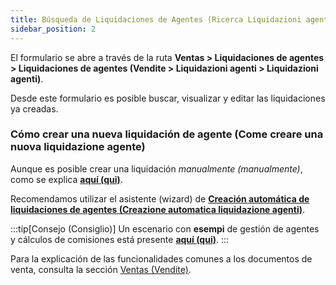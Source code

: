 ```yaml
---
title: Búsqueda de Liquidaciones de Agentes (Ricerca Liquidazioni agenti)
sidebar_position: 2
---
```


El formulario se abre a través de la ruta **Ventas > Liquidaciones de agentes > Liquidaciones de agentes (Vendite > Liquidazioni agenti > Liquidazioni agenti)**.

Desde este formulario es posible buscar, visualizar y editar las liquidaciones ya creadas.

### Cómo crear una nueva liquidación de agente (Come creare una nuova liquidazione agente)

Aunque es posible crear una liquidación *manualmente (manualmente)*, como se explica [**aquí (qui)**](/docs/sales/agents/agent-settlement/insert-settlement).

Recomendamos utilizar el asistente (wizard) de [**Creación automática de liquidaciones de agentes (Creazione automatica liquidazione agenti)**](/docs/sales/agents/procedures/automatic-generation-of-commission-settlement).

:::tip[Consejo (Consiglio)]
Un escenario con **esempi** de gestión de agentes y cálculos de comisiones está presente [**aquí (qui)**](/docs/sales/agents/agent-scenario).
:::

Para la explicación de las funcionalidades comunes a los documentos de venta, consulta la sección [Ventas (Vendite)](/docs/sales/sales-intro).
